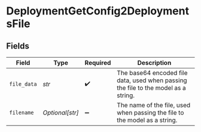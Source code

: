 # DeploymentGetConfig2DeploymentsFile


## Fields

| Field                                                                              | Type                                                                               | Required                                                                           | Description                                                                        |
| ---------------------------------------------------------------------------------- | ---------------------------------------------------------------------------------- | ---------------------------------------------------------------------------------- | ---------------------------------------------------------------------------------- |
| `file_data`                                                                        | *str*                                                                              | :heavy_check_mark:                                                                 | The base64 encoded file data, used when passing the file to the model as a string. |
| `filename`                                                                         | *Optional[str]*                                                                    | :heavy_minus_sign:                                                                 | The name of the file, used when passing the file to the model as a string.         |